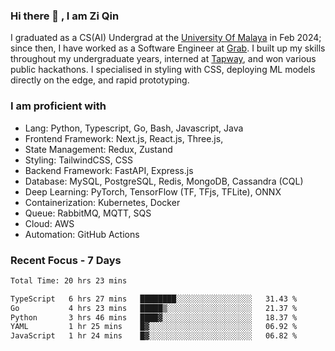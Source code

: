 <!-- <img height="180rem" width="100%" src="https://github.com/ziqinyeow/ziqinyeow/blob/main/header.png?raw=true" /> -->

### Hi there 👋 , I am Zi Qin
<!-- ![visitors](https://visitor-badge.glitch.me/badge?page_id=page.id) -->

I graduated as a CS(AI) Undergrad at the [University Of Malaya](https://www.um.edu.my/) in Feb 2024; since then, I have worked as a Software Engineer at [Grab](https://www.grab.com/my/). I built up my skills throughout my undergraduate years, interned at [Tapway](https://gotapway.com/), and won various public hackathons. I specialised in styling with CSS, deploying ML models directly on the edge, and rapid prototyping.

### I am proficient with

- Lang: Python, Typescript, Go, Bash, Javascript, Java
- Frontend Framework: Next.js, React.js, Three.js,
- State Management: Redux, Zustand
- Styling: TailwindCSS, CSS
- Backend Framework: FastAPI, Express.js
- Database: MySQL, PostgreSQL, Redis, MongoDB, Cassandra (CQL)
- Deep Learning: PyTorch, TensorFlow (TF, TFjs, TFLite), ONNX
- Containerization: Kubernetes, Docker
- Queue: RabbitMQ, MQTT, SQS
- Cloud: AWS
- Automation: GitHub Actions

### Recent Focus - 7 Days
<!--START_SECTION:waka-->

```txt
Total Time: 20 hrs 23 mins

TypeScript   6 hrs 27 mins   ████████░░░░░░░░░░░░░░░░░   31.43 %
Go           4 hrs 23 mins   █████▒░░░░░░░░░░░░░░░░░░░   21.37 %
Python       3 hrs 46 mins   ████▓░░░░░░░░░░░░░░░░░░░░   18.37 %
YAML         1 hr 25 mins    █▓░░░░░░░░░░░░░░░░░░░░░░░   06.92 %
JavaScript   1 hr 24 mins    █▓░░░░░░░░░░░░░░░░░░░░░░░   06.82 %
```

<!--END_SECTION:waka-->

<!--![Leetcode Stats](https://leetcard.jacoblin.cool/ziqinyeow?ext=heatmap&theme=light,nord&width=1200&height=400)-->
